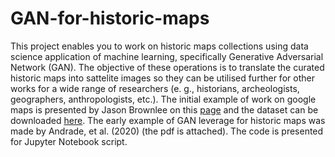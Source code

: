 # GAN-for-historic-maps
This project enables you to work on historic maps collections using data science application of machine learning, specifically Generative Adversarial Network (GAN). The objective of these operations is to translate the curated historic maps into sattelite images so they can be utilised further for other works for a wide range of researchers (e. g., historians, archeologists, geographers, anthropologists, etc.).
The initial example of work on google maps is presented by Jason Brownlee on this [page](https://machinelearningmastery.com/how-to-develop-a-pix2pix-gan-for-image-to-image-translation/) and the dataset can be downloaded [here](https://drive.google.com/file/d/1AhHozA3AxEuKUiyOUWzJazCufjzfRDix/view?usp=share_link).
The early example of GAN leverage for historic maps was made by Andrade, et al. (2020) (the pdf is attached).
The code is presented for Jupyter Notebook script.
